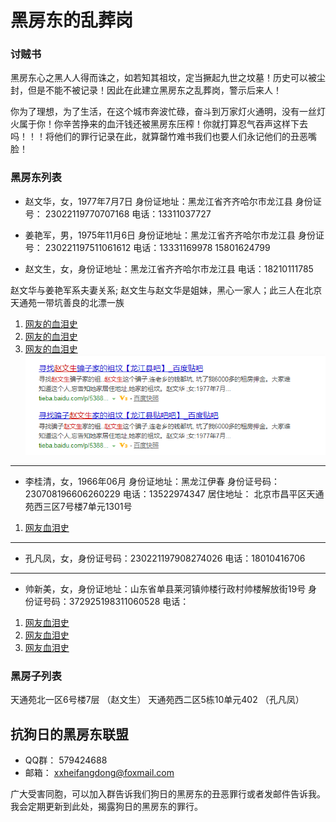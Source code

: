 # 黑房东的乱葬岗


### 讨贼书
黑房东心之黑人人得而诛之，如若知其祖坟，定当撅起九世之坟墓！历史可以被尘封，但是不能不被记录！因此在此建立黑房东之乱葬岗，警示后来人！

你为了理想，为了生活，在这个城市奔波忙碌，奋斗到万家灯火通明，没有一丝灯火属于你！你辛苦挣来的血汗钱还被黑房东压榨！你就打算忍气吞声这样下去吗！！！将他们的罪行记录在此，就算罄竹难书我们也要人们永记他们的丑恶嘴脸！

### 黑房东列表
* 赵文华，女，1977年7月7日 身份证地址：黑龙江省齐齐哈尔市龙江县
身份证号： 23022119770707168 
电话：13311037727

* 姜艳军，男，1975年11月6日 身份证地址：黑龙江省齐齐哈尔市龙江县
身份证号： 230221197511061612 
电话：13331169978 15801624799 

* 赵文生，女，身份证地址：黑龙江省齐齐哈尔市龙江县
电话：18210111785

赵文华与姜艳军系夫妻关系; 赵文生与赵文华是姐妹，黑心一家人；此三人在北京天通苑一带坑善良的北漂一族
1. [网友的血泪史](https://tieba.baidu.com/p/5059651565?red_tag=1574731602)
2. [网友的血泪史](https://www.douban.com/group/topic/107558135/)
3. [网友的血泪史](http://tieba.baidu.com/p/4928697410)
![血泪](https://github.com/xxblackhearpp/Black-Landlord-Grave/blob/master/pic/zhaowenshenshabi.png)

---

* 李桂清，女，1966年06月 身份证地址：黑龙江伊春
身份证号码：230708196606260229
电话：13522974347
居住地址：	北京市昌平区天通苑西三区7号楼7单元1301号

1. [网友血泪史](https://www.douban.com/group/topic/49402238/)

---

* 孔凡凤，女，身份证号码：230221197908274026
电话：18010416706

---

* 帅新美，女，身份证地址：山东省单县莱河镇帅楼行政村帅楼解放街19号
身份证号码：372925198311060528
电话：
1. [网友血泪史](https://tieba.baidu.com/p/1265735430?red_tag=1599406858)
2. [网友血泪史](https://tieba.baidu.com/p/1289971827?red_tag=1570391952)
3. [网友血泪史](https://tieba.baidu.com/p/1264748471?red_tag=1566814524)

### 黑房子列表

天通苑北一区6号楼7层 （赵文生）
天通苑西二区5栋10单元402 （孔凡凤）



## 抗狗日的黑房东联盟

* QQ群： 579424688
* 邮箱： xxheifangdong@foxmail.com

广大受害同胞，可以加入群告诉我们狗日的黑房东的丑恶罪行或者发邮件告诉我。 我会定期更新到此处，揭露狗日的黑房东的罪行。

